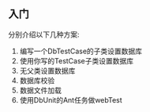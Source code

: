 入门
------
分别介绍以下几种方案:
1. 编写一个DbTestCase的子类设置数据库
1. 使用你写的TestCase子类设置数据库
1. 无父类设置数据库
2. 数据库校验
3. 数据文件加载
4. 使用DbUnit的Ant任务做webTest